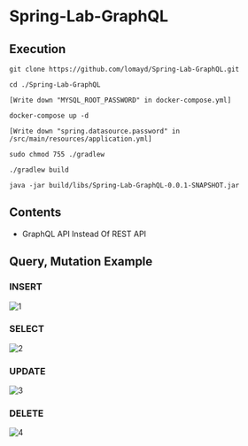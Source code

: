 # Spring-Lab-GraphQL

## Execution
```
git clone https://github.com/lomayd/Spring-Lab-GraphQL.git

cd ./Spring-Lab-GraphQL

[Write down "MYSQL_ROOT_PASSWORD" in docker-compose.yml]

docker-compose up -d

[Write down "spring.datasource.password" in /src/main/resources/application.yml]

sudo chmod 755 ./gradlew

./gradlew build

java -jar build/libs/Spring-Lab-GraphQL-0.0.1-SNAPSHOT.jar 
```

## Contents
- GraphQL API Instead Of REST API

## Query, Mutation Example

### INSERT
![1](https://github.com/lomayd/Spring-Lab-GraphQL/assets/82189072/846b2d1e-6239-46ce-ab05-f1b766dff39a)

### SELECT
![2](https://github.com/lomayd/Spring-Lab-GraphQL/assets/82189072/848b0b0a-8f04-47ec-a417-3b0c031390ac)

### UPDATE
![3](https://github.com/lomayd/Spring-Lab-GraphQL/assets/82189072/9b5b0bd7-12ab-4d21-be25-824fc20af6ec)

### DELETE
![4](https://github.com/lomayd/Spring-Lab-GraphQL/assets/82189072/85e1d6de-0271-43bc-bb53-933f7222861d)

